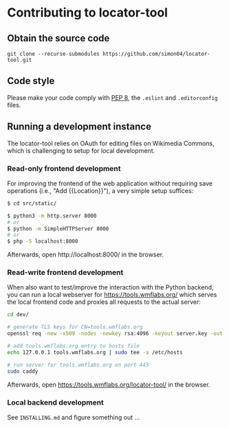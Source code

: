 Contributing to locator-tool
============================

## Obtain the source code

```
git clone --recurse-submodules https://github.com/simon04/locator-tool.git
```

## Code style

Please make your code comply with [PEP 8](https://www.python.org/dev/peps/pep-0008/), the `.eslint` and `.editorconfig` files.

## Running a development instance

The locator-tool relies on OAuth for editing files on Wikimedia Commons, which is challenging to setup for local development.

### Read-only frontend development

For improving the frontend of the web application without requiring save operations (i.e., "Add {{Location}}"), a very simple setup suffices:

```sh
$ cd src/static/

$ python3 -m http.server 8000
# or
$ python -m SimpleHTTPServer 8000
# or
$ php -S localhost:8000
```

Afterwards, open http://localhost:8000/ in the browser.

### Read-write frontend development

When also want to test/improve the interaction with the Python backend, you can run a local webserver for https://tools.wmflabs.org/ which serves the local frontend code and proxies all requests to the actual server:

```sh
cd dev/

# generate TLS keys for CN=tools.wmflabs.org
openssl req -new -x509 -nodes -newkey rsa:4096 -keyout server.key -out server.crt

# add tools.wmflabs.org entry to hosts file
echo 127.0.0.1 tools.wmflabs.org | sudo tee -a /etc/hosts

# run server for tools.wmflabs.org on port 443
sudo caddy
```

Afterwards, open https://tools.wmflabs.org/locator-tool/ in the browser.

### Local backend development

See `INSTALLING.md` and figure something out …
